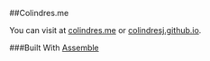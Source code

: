 ##Colindres.me

You can visit at [colindres.me](http://colindres.me/) or [colindresj.github.io](http://colindresj.github.io/).

###Built With
[Assemble](http://assemble.io/)
